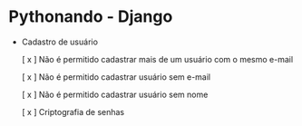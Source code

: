 # Pythonando - Django

- Cadastro de usuário

  [ x ] Não é permitido cadastrar mais de um usuário com o mesmo e-mail

  [ x ] Não é permitido cadastrar usuário sem e-mail

  [ x ] Não é permitido cadastrar usuário sem nome

  [ x ] Criptografia de senhas
